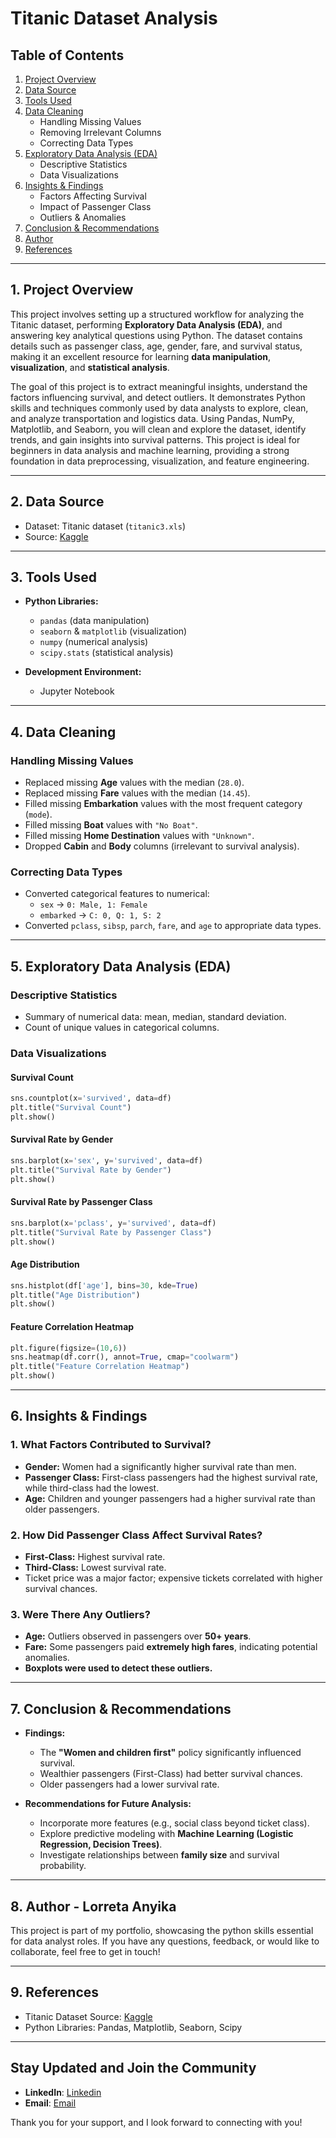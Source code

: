 # Titanic Dataset Analysis


## Table of Contents  
1. [Project Overview](project-overview)  
2. [Data Source](data-source)  
3. [Tools Used](tools-used)  
4. [Data Cleaning](data-cleaning)  
   - Handling Missing Values  
   - Removing Irrelevant Columns  
   - Correcting Data Types  
5. [Exploratory Data Analysis (EDA)](exploratory-data-analysis-eda)  
   - Descriptive Statistics  
   - Data Visualizations  
6. [Insights & Findings](insights--findings)  
   - Factors Affecting Survival  
   - Impact of Passenger Class  
   - Outliers & Anomalies  
7. [Conclusion & Recommendations](conclusion--recommendations)
8. [Author](author)
9. [References](references)  

---

## 1. Project Overview  
This project involves setting up a structured workflow for analyzing the Titanic dataset, performing **Exploratory Data Analysis (EDA)**, and answering key analytical questions using Python.  The dataset contains details such as passenger class, age, gender, fare, and survival status, making it an excellent resource for learning **data manipulation**, **visualization**, and **statistical analysis**.

The goal of this project is to extract meaningful insights, understand the factors influencing survival, and detect outliers. It demonstrates Python skills and techniques commonly used by data analysts to explore, clean, and analyze transportation and logistics data. Using Pandas, NumPy, Matplotlib, and Seaborn, you will clean and explore the dataset, identify trends, and gain insights into survival patterns. This project is ideal for beginners in data analysis and machine learning, providing a strong foundation in data preprocessing, visualization, and feature engineering.

---

## 2. Data Source  
- Dataset: Titanic dataset (`titanic3.xls`)  
- Source: [Kaggle](https://www.kaggle.com)  

---

## 3. Tools Used  
- **Python Libraries:**  
  - `pandas` (data manipulation)  
  - `seaborn` & `matplotlib` (visualization)  
  - `numpy` (numerical analysis)  
  - `scipy.stats` (statistical analysis)  

- **Development Environment:**  
  - Jupyter Notebook  

---

## 4. Data Cleaning  
### Handling Missing Values  
- Replaced missing **Age** values with the median (`28.0`).  
- Replaced missing **Fare** values with the median (`14.45`).  
- Filled missing **Embarkation** values with the most frequent category (`mode`).  
- Filled missing **Boat** values with `"No Boat"`.  
- Filled missing **Home Destination** values with `"Unknown"`.  
- Dropped **Cabin** and **Body** columns (irrelevant to survival analysis).  

### Correcting Data Types  
- Converted categorical features to numerical:  
  - `sex` → `0: Male, 1: Female`  
  - `embarked` → `C: 0, Q: 1, S: 2`  
- Converted `pclass`, `sibsp`, `parch`, `fare`, and `age` to appropriate data types.  

---

## 5. Exploratory Data Analysis (EDA)  
### Descriptive Statistics  
- Summary of numerical data: mean, median, standard deviation.  
- Count of unique values in categorical columns.  

### Data Visualizations  
#### **Survival Count**  
```python  
sns.countplot(x='survived', data=df)  
plt.title("Survival Count")  
plt.show()  
```

#### **Survival Rate by Gender**  
```python  
sns.barplot(x='sex', y='survived', data=df)  
plt.title("Survival Rate by Gender")  
plt.show()  
```

#### **Survival Rate by Passenger Class**  
```python  
sns.barplot(x='pclass', y='survived', data=df)  
plt.title("Survival Rate by Passenger Class")  
plt.show()  
```

#### **Age Distribution**  
```python  
sns.histplot(df['age'], bins=30, kde=True)  
plt.title("Age Distribution")  
plt.show()  
```

#### **Feature Correlation Heatmap**  
```python  
plt.figure(figsize=(10,6))  
sns.heatmap(df.corr(), annot=True, cmap="coolwarm")  
plt.title("Feature Correlation Heatmap")  
plt.show()  
```

---

## 6. Insights & Findings  
### 1. What Factors Contributed to Survival?  
- **Gender:** Women had a significantly higher survival rate than men.  
- **Passenger Class:** First-class passengers had the highest survival rate, while third-class had the lowest.  
- **Age:** Children and younger passengers had a higher survival rate than older passengers.  

### 2. How Did Passenger Class Affect Survival Rates?  
- **First-Class:** Highest survival rate.  
- **Third-Class:** Lowest survival rate.  
- Ticket price was a major factor; expensive tickets correlated with higher survival chances.  

### 3. Were There Any Outliers?  
- **Age:** Outliers observed in passengers over **50+ years**.  
- **Fare:** Some passengers paid **extremely high fares**, indicating potential anomalies.  
- **Boxplots were used to detect these outliers.**  

---

## 7. Conclusion & Recommendations  
- **Findings:**  
  - The **"Women and children first"** policy significantly influenced survival.  
  - Wealthier passengers (First-Class) had better survival chances.  
  - Older passengers had a lower survival rate.  

- **Recommendations for Future Analysis:**  
  - Incorporate more features (e.g., social class beyond ticket class).  
  - Explore predictive modeling with **Machine Learning (Logistic Regression, Decision Trees)**.  
  - Investigate relationships between **family size** and survival probability.

 ---

 ## 8. Author - Lorreta Anyika
 This project is part of my portfolio, showcasing the python skills essential for data analyst roles. If you have any questions, feedback, or would like to collaborate, feel free to get in touch!

---

## 9. References  
- Titanic Dataset Source: [Kaggle](https://www.kaggle.com)  
- Python Libraries: Pandas, Matplotlib, Seaborn, Scipy  

---
## Stay Updated and Join the Community
- **LinkedIn**: [Linkedin](https://www.linkedin.com/in/uchechukwu-lorreta-anyika-7b5b4a253/)
- **Email**: [Email](lorretaucheanyika@outlook.com)

Thank you for your support, and I look forward to connecting with you!
